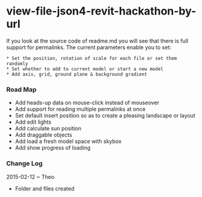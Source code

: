 view-file-json4-revit-hackathon-by-url
===

If you look at the source code of readme.md you will see that there is full support for permalinks.
The current parameters enable you to set:

	* Set the position, rotation of scale for each file or set them randomly
	* Set whether to add to current model or start a new model
	* Add axis, grid, ground plane & background gradient

### Road Map

* Add heads-up data on mouse-click instead of mouseover
* Add support for reading multiple permalinks at once
* Set default insert position so as to create a pleasing landscape or layout
* Add edit lights
* Add calculate sun position
* Add draggable objects
* Add load a fresh model space with skybox
* Add show progress of loading

### Change Log

2015-02-12 ~ Theo

* Folder and files created